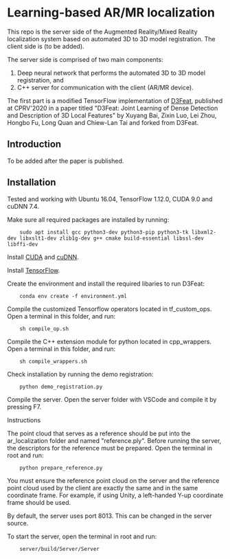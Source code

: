 # Learning-based AR/MR localization

This repo is the server side of the Augmented Reality/Mixed Reality localization system based on automated 3D to 3D model registration. The client side is (to be added).

The server side is comprised of two main components:
1. Deep neural network that performs the automated 3D to 3D model registration, and
2. C++ server for communication with the client (AR/MR device).

The first part is a modified TensorFlow implementation of [D3Feat](https://github.com/XuyangBai/D3Feat), published at CPRV'2020 in a paper titled "D3Feat: Joint Learning of Dense Detection and Description of 3D Local Features" by Xuyang Bai, Zixin Luo, Lei Zhou, Hongbo Fu, Long Quan and Chiew-Lan Tai and forked from D3Feat.

## Introduction

To be added after the paper is published.

## Installation

Tested and working with Ubuntu 16.04, TensorFlow 1.12.0, CUDA 9.0 and cuDNN 7.4.

Make sure all required packages are installed by running:

        sudo apt install gcc python3-dev python3-pip python3-tk libxml2-dev libxslt1-dev zlib1g-dev g++ cmake build-essential libssl-dev libffi-dev

Install [CUDA](https://docs.nvidia.com/cuda/cuda-installation-guide-linux/index.html) and [cuDNN](https://docs.nvidia.com/deeplearning/cudnn/install-guide/index.html).

Install [TensorFlow](https://www.tensorflow.org/install/pip).

Create the environment and install the required libaries to run D3Feat:

        conda env create -f environment.yml

Compile the customized Tensorflow operators located in tf_custom_ops. Open a terminal in this folder, and run:

        sh compile_op.sh

Compile the C++ extension module for python located in cpp_wrappers. Open a terminal in this folder, and run:

        sh compile_wrappers.sh

Check installation by running the demo registration:

        python demo_registration.py

Compile the server. Open the server folder with VSCode and compile it by pressing F7.

Instructions

The point cloud that serves as a reference should be put into the ar_localization folder and named "reference.ply". Before running the server, the descriptors for the reference must be prepared. Open the terminal in root and run:

        python prepare_reference.py

You must ensure the reference point cloud on the server and the reference point cloud used by the client are exactly the same and in the same coordinate frame. For example, if using Unity, a left-handed Y-up coordinate frame should be used.

By default, the server uses port 8013. This can be changed in the server source.

To start the server, open the terminal in root and run:

        server/build/Server/Server